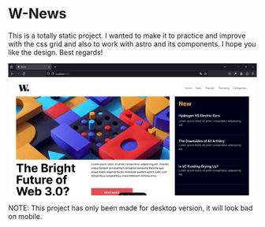 # W-News

This is a totally static project. I wanted to make it to practice and improve with the css grid and also to work with astro and its components. I hope you like the design. Best regards!

![Screen](public/assets/images/home-news.gif)

NOTE: This project has only been made for desktop version, it will look bad on mobile.
